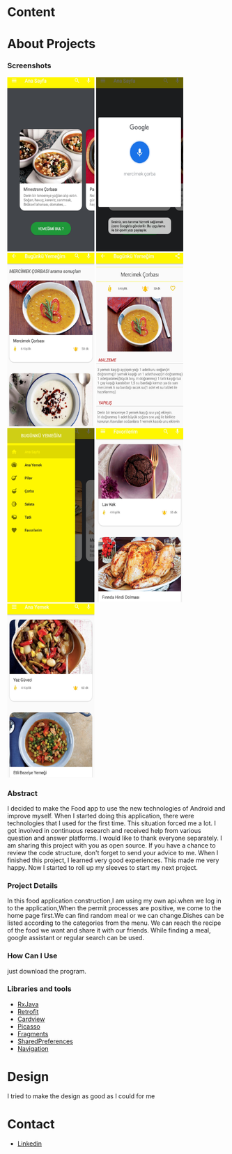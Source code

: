 # Content #

# About Projects #

### Screenshots ###
<img src="app/src/main/res/drawable/Screenshot_20200629-190829.jpg" width="200" height="400" padding="5"/>      <img src="app/src/main/res/drawable/Screenshot_20200629-190856.jpg" width="200" height="400"/>      <img src="app/src/main/res/drawable/Screenshot_20200629-190904.jpg" width="200" height="400"/>      <img src="app/src/main/res/drawable/Screenshot_20200629-190934.jpg" width="200" height="400"/>      <img src="app/src/main/res/drawable/Screenshot_20200629-190951.jpg" width="200" height="400"/>   <img src="app/src/main/res/drawable/Screenshot_20200629-191047.jpg" width="200" height="400"/>   <img src="app/src/main/res/drawable/Screenshot_20200629-191242.jpg" width="200" height="400"/>


### Abstract ###

I decided to make the Food app to use the new technologies of Android and improve myself. When I started doing this application, there were technologies that I used for the first time. This situation forced me a lot. I got involved in continuous research and received help from various question and answer platforms. I would like to thank everyone separately. I am sharing this project with you as open source. If you have a chance to review the code structure, don't forget to send your advice to me. When I finished this project, I learned very good experiences. This made me very happy. Now I started to roll up my sleeves to start my next project.


### Project Details ###

In this food application construction,I am using my own api.when we log in to the application,When the permit processes are positive, we come to the home page first.We can find random meal or we can change.Dishes can be listed according to the categories from the menu. We can reach the recipe of the food we want and share it with our friends. While finding a meal, google assistant or regular search can be used.


### How Can I Use ###

just download the program.


### Libraries and tools ###

* [RxJava](https://github.com/ReactiveX/RxJava)
* [Retrofit](https://square.github.io/retrofit/)
* [Cardview](https://developer.android.com/guide/topics/ui/layout/cardview)
* [Picasso](https://square.github.io/picasso/)
* [Fragments](https://developer.android.com/guide/components/fragments)
* [SharedPreferences](https://developer.android.com/reference/android/content/SharedPreferences)
* [Navigation](https://developer.android.com/guide/navigation)

# Design #

I tried to make the design as good as I could for me

# Contact #

* [Linkedin](https://www.linkedin.com/in/recep-ye%C5%9Filkaya-59b5ba173/)

